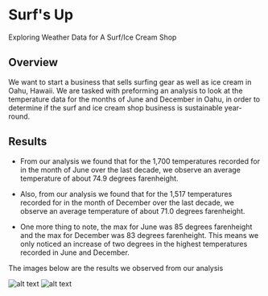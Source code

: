# Surf's Up
Exploring Weather Data for A Surf/Ice Cream Shop

## Overview 

We want to start a business that sells surfing gear as well as ice cream in Oahu, Hawaii. We are tasked with preforming an analysis to look at the temperature data for the months of June and December in Oahu, in order to determine if the surf and ice cream shop business is sustainable year-round.

## Results

- From our analysis we found that for the 1,700 temperatures recorded for in the month of June over the last decade, we observe an average temperature of about 74.9 degrees farenheight.

- Also, from our analysis we found that for the 1,517 temperatures recorded for in the month of December over the last decade, we observe an average temperature of about 71.0 degrees farenheight.

- One more thing to note, the max for June was 85 degrees farenheight and the max for December was 83 degrees farenheight. This means we only noticed an increase of two degrees in the highest temperatures recorded in June and December.


The images below are the results we observed from our analysis

![alt text](http://url/to/img.png) ![alt text](http://url/to/img.png)

